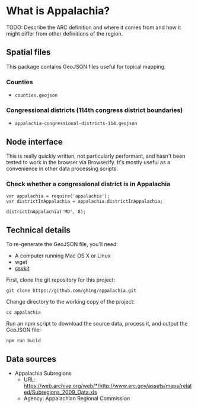 What is Appalachia?
===================

TODO: Describe the ARC definition and where it comes from and how it might differ from other definitions of the region.

Spatial files
-------------

This package contains GeoJSON files useful for topical mapping.

### Counties

- `counties.geojson`

### Congressional districts (114th congress district boundaries)

- `appalachia-congressional-districts-114.geojson`

Node interface
--------------

This is really quickly written, not particularly performant, and hasn't been tested to work in the browser via Browserify.  It's mostly useful as a convenience in other data processing scripts.

### Check whether a congressional district is in Appalachia

    var appalachia = require('appalachia');
    var districtInAppalachia = appalachia.districtInAppalachia; 

    districtInAppalachia('MD', 8); 

Technical details
-----------------

To re-generate the GeoJSON file, you'll need:

* A computer running Mac OS X or Linux
* wget
* [csvkit](https://github.com/wireservice/csvkit)

First, clone the git repository for this project:

    git clone https://github.com/ghing/appalachia.git

Change directory to the working copy of the project:

    cd appalachia

Run an npm script to download the source data, process it, and output the GeoJSON file:

    npm run build

Data sources
------------

- Appalachia Subregions
  - URL: https://web.archive.org/web/*/http://www.arc.gov/assets/maps/related/Subregions_2009_Data.xls
  - Agency: Appalachian Regional Commission